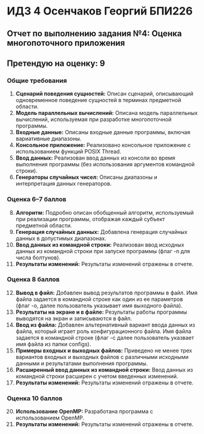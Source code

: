 # ИДЗ 4 Осенчаков Георгий БПИ226
## Отчет по выполнению задания №4: Оценка многопоточного приложения
## Претендую на оценку: 9
### Общие требования
1. **Сценарий поведения сущностей:** Описан сценарий, описывающий одновременное поведение сущностей в терминах предметной области.
2. **Модель параллельных вычислений:** Описана модель параллельных вычислений, используемая при разработке многопоточной программы.
3. **Входные данные:** Описаны входные данные программы, включая вариативные диапазоны.
4. **Консольное приложение:** Реализовано консольное приложение с использованием функций POSIX Thread.
5. **Ввод данных:** Реализован ввод данных из консоли во время выполнения программы (без использования аргументов командной строки).
6. **Генераторы случайных чисел:** Описаны диапазоны и интерпретация данных генераторов.

### Оценка 6–7 баллов
8. **Алгоритм:** Подробно описан обобщенный алгоритм, используемый при реализации программы, отображая каждый субъект предметной области.
9. **Генерация случайных данных:** Добавлена генерация случайных данных в допустимых диапазонах.
10. **Ввод данных из командной строки:** Реализован ввод исходных данных из командной строки при запуске программы (флаг -n для числа болтунов).
11. **Результаты изменений:** Результаты изменений отражены в отчете.

### Оценка 8 баллов
12. **Вывод в файл:** Добавлен вывод результатов программы в файл. Имя файла задается в командной строке как один из ее параметров (флаг -o, далее пользователь указывает имя выходного файла).
13. **Результаты на экране и в файле:** Результаты работы программы выводятся на экран и записываются в файл.
14. **Ввод из файла:** Добавлен альтернативный вариант ввода данных из файла, который играет роль конфигурационного файла. Имя файла задается в командной строке (флаг -c далее пользователь указвает имя файла из папки configs).
15. **Примеры входных и выходных файлов:** Приведено не менее трех вариантов входных и выходных файлов с различными исходными данными и результатами выполнения программы.
16. **Расширенный ввод данных из командной строки:** Ввод данных из командной строки расширен с учетом введенных изменений.
17. **Результаты изменений:** Результаты изменений отражены в отчете.

### Оценка 10 баллов
20. **Использование OpenMP:** Разработана программа с использованием OpenMP.
21. **Результаты изменений:** Результаты изменений отражены в отчете.
